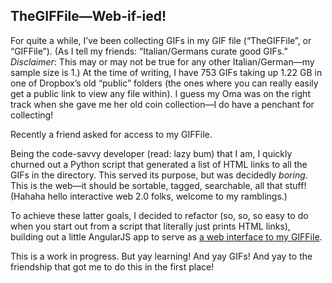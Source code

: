 ## TheGIFFile—Web-if-ied!

For quite a while, I’ve been collecting GIFs in my GIF file (“TheGIFFile”, or “GIFFile”). (As I tell my friends: “Italian/Germans curate good GIFs.” *Disclaimer*: This may or may not be true for any other Italian/German—my sample size is 1.) At the time of writing, I have 753 GIFs taking up 1.22 GB in one of Dropbox’s old “public” folders (the ones where you can really easily get a public link to view any file within). I guess my Oma was on the right track when she gave me her old coin collection—I do have a penchant for collecting!

Recently a friend asked for access to my GIFFile.

Being the code-savvy developer (read: lazy bum) that I am, I quickly churned out a Python script that generated a list of HTML links to all the GIFs in the directory. This served its purpose, but was decidedly *boring*. This is the web—it should be sortable, tagged, searchable, all that stuff! (Hahaha hello interactive web 2.0 folks, welcome to my ramblings.)

To achieve these latter goals, I decided to refactor (so, so, so easy to do when you start out from a script that literally just prints HTML links), building out a little AngularJS app to serve as [a web interface to my GIFFile](https://dl.dropboxusercontent.com/u/9296799/TheGIFFile/index.html).

This is a work in progress. But yay learning! And yay GIFs! And yay to the friendship that got me to do this in the first place!